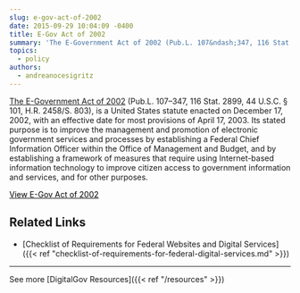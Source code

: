 ```yaml
---
slug: e-gov-act-of-2002
date: 2015-09-29 10:04:09 -0400
title: E-Gov Act of 2002
summary: 'The E-Government Act of 2002 (Pub.L. 107&ndash;347, 116 Stat. 2899, 44 U.S.C. &sect; 101, H.R. 2458/S. 803), is a United States statute enacted on December 17, 2002, with an effective date for most provisions of April 17, 2003. Its stated purpose is to improve the management and promotion of electronic government services and processes by'
topics:
  - policy
authors:
  - andreanocesigritz
---
```


[The E-Government Act of 2002](https://www.archives.gov/about/laws/egov-act-section-207.html) (Pub.L. 107–347, 116 Stat. 2899, 44 U.S.C. § 101, H.R. 2458/S. 803), is a United States statute enacted on December 17, 2002, with an effective date for most provisions of April 17, 2003. Its stated purpose is to improve the management and promotion of electronic government services and processes by establishing a Federal Chief Information Officer within the Office of Management and Budget, and by establishing a framework of measures that require using Internet-based information technology to improve citizen access to government information and services, and for other purposes.

<a class="button" style="color: #000000" href="http://www.archives.gov/about/laws/egov-act-section-207.html">View E-Gov Act of 2002</a>

## Related Links

* [Checklist of Requirements for Federal Websites and Digital Services]({{< ref "checklist-of-requirements-for-federal-digital-services.md" >}})

* * *

See more [DigitalGov Resources]({{< ref "/resources" >}})
